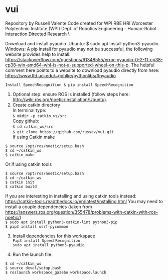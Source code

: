 # vui
Repository by Russell Valente
Code created for WPI RBE HRI
Worcester Polytechnic Institute (WPI)
Dept. of Robotics Engineering - Human-Robot Interaction Directed Research \

Download and install pyaudio.
Ubuntu:
$ sudo apt install python3-pyaudio
Windows:
A pip install for pyaudio may not be successful, the following website provides help to install:
https://stackoverflow.com/questions/61348555/error-pyaudio-0-2-11-cp38-cp38-win-amd64-whl-is-not-a-supported-wheel-on-this-p.
The helpful comment here points to a website to download pyaudio directly from here: https://www.lfd.uci.edu/~gohlke/pythonlibs/#pyaudio

    Install SpeechRecognition $ pip install SpeechRecognition


1. Optional step: ensure ROS is installed (follow steps here: http://wiki.ros.org/noetic/Installation/Ubuntu).  
2. Create catkin directory  
In terminal type:  
`$ mkdir -p catkin_ws/src`  
Copy github:  
`$ cd catkin_ws/src`  
`$ git clone https://github.com/russcv/vui.git`  
If using Catkin make  
```
$ source /opt/ros/noetic/setup.bash  
$ cd ~/catkin_ws  
$ catkin_make  
```  
Or if using catkin tools  
```
$ source /opt/ros/noetic/setup.bash  
$ cd ~/catkin_ws  
$ catkin init  
$ catkin build  
```  
If you are interesting in installing and using catkin tools instead: https://catkin-tools.readthedocs.io/en/latest/installing.html
You may need to install a couple dependencies (taken from https://answers.ros.org/question/355478/problems-with-catkin-with-ros-noetic/)  
`$ sudo apt install python3-catkin-lint python3-pip`  
`$ pip3 install osrf-pycommon`  
  
3. Install dependencies for this workspace  
`Pip3 install SpeechRecognition`  
`sudo apt install python3-pyaudio`  
  
4. Run the launch file:
```
$ cd ~/catkin_ws  
$ source devel/setup.bash  
$ roslaunch workspace_gazebo workspace.launch
```
